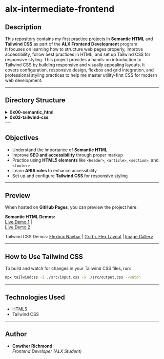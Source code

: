 # alx-intermediate-frontend

## Description
This repository contains my first practice projects in **Semantic HTML** and **Tailwind CSS** as part of the **ALX Frontend Development** program.  
It focuses on learning how to structure web pages properly, improve accessibility, follow best practices in HTML, and set up Tailwind CSS for responsive styling. This project provides a hands-on introduction to Tailwind CSS by building responsive and visually appealing layouts. It covers configuration, responsive design, flexbox and grid integration, and professional styling practices to help me master utility-first CSS for modern web development.

---

## Directory Structure
<details> <summary><strong>0x00-semantic_html</strong></summary>

0-index.html
 → Basic HTML structure

1-index.html
 → Adding meta tags for SEO & accessibility

2-index.html
 → Semantic blog post layout

3-index.html
 → Adding ARIA roles for accessibility in forms

</details> <details> <summary><strong>0x02-tailwind-css</strong></summary>

1-index.html
 → Basic Tailwind setup test

2-index.html
 → Responsive layout practice

3-index.html
 → Advanced layout with Tailwind utilities

4-flexbox_index.html
 → Flexbox navigation bar

5-gridflex_index.html
 → Combining CSS Grid & Flexbox

6-imageGallery.html
 → Responsive image gallery

</details>
---

## Objectives
- Understand the importance of **Semantic HTML**  
- Improve **SEO and accessibility** through proper markup  
- Practice using **HTML5 elements** like `<header>`, `<article>`, `<section>`, and `<footer>`  
- Learn **ARIA roles** to enhance accessibility  
- Set up and configure **Tailwind CSS** for responsive styling  

---

## Preview
When hosted on **GitHub Pages**, you can preview the project here:  

**Semantic HTML Demos:**  
[Live Demo 1](https://xorla01.github.io/alx-intermediate-frontend/0x00-semantic_html/2-index.html) 
|  
[Live Demo 2](https://xorla01.github.io/alx-intermediate-frontend/0x00-semantic_html/3-index.html)  

Tailwind CSS Demos:
[Flexbox Navbar](https://github.com/Xorla01/alx-intermediate-frontend/blob/main/0x02-tailwind-css/4-flexbox_index.html)
 |
[Grid + Flex Layout](https://github.com/Xorla01/alx-intermediate-frontend/blob/main/0x02-tailwind-css/5-gridflex_index.html)
 |
[Image Gallery](https://github.com/Xorla01/alx-intermediate-frontend/blob/main/0x02-tailwind-css/6-imageGallery.html)

---
## How to Use Tailwind CSS
To build and watch for changes in your Tailwind CSS files, run:
```bash
npx tailwindcss -i ./src/input.css -o ./src/output.css --watch
```
---

## Technologies Used
- HTML5
- Tailwind CSS
   
---

## Author
- **Cowther Richmond**  
  *Frontend Developer (ALX Student)* 

